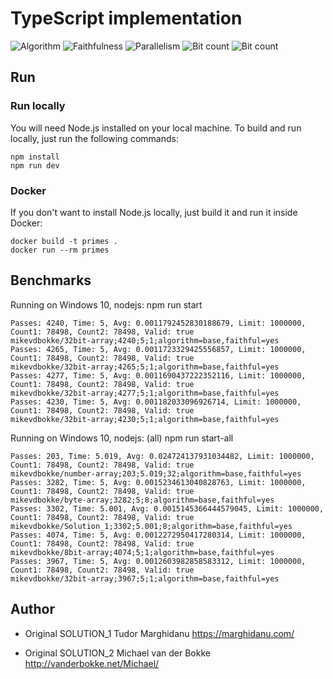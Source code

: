 # TypeScript implementation

![Algorithm](https://img.shields.io/badge/Algorithm-base-green)
![Faithfulness](https://img.shields.io/badge/Faithful-yes-green)
![Parallelism](https://img.shields.io/badge/Parallel-no-green)
![Bit count](https://img.shields.io/badge/Bits-1-green)
![Bit count](https://img.shields.io/badge/Bits-8-yellowgreen)

## Run

### Run locally

You will need Node.js installed on your local machine. To build and run locally, just run the following commands:

```
npm install
npm run dev
```

### Docker

If you don't want to install Node.js locally, just build it and run it inside Docker:

```
docker build -t primes .
docker run --rm primes
```

## Benchmarks

Running on Windows 10, nodejs:
npm run start

```
Passes: 4240, Time: 5, Avg: 0.0011792452830188679, Limit: 1000000, Count1: 78498, Count2: 78498, Valid: true
mikevdbokke/32bit-array;4240;5;1;algorithm=base,faithful=yes
Passes: 4265, Time: 5, Avg: 0.0011723329425556857, Limit: 1000000, Count1: 78498, Count2: 78498, Valid: true
mikevdbokke/32bit-array;4265;5;1;algorithm=base,faithful=yes
Passes: 4277, Time: 5, Avg: 0.0011690437222352116, Limit: 1000000, Count1: 78498, Count2: 78498, Valid: true
mikevdbokke/32bit-array;4277;5;1;algorithm=base,faithful=yes
Passes: 4230, Time: 5, Avg: 0.001182033096926714, Limit: 1000000, Count1: 78498, Count2: 78498, Valid: true
mikevdbokke/32bit-array;4230;5;1;algorithm=base,faithful=yes
```

Running on Windows 10, nodejs: (all)
npm run start-all
```
Passes: 203, Time: 5.019, Avg: 0.024724137931034482, Limit: 1000000, Count1: 78498, Count2: 78498, Valid: true
mikevdbokke/number-array;203;5.019;32;algorithm=base,faithful=yes
Passes: 3282, Time: 5, Avg: 0.0015234613040828763, Limit: 1000000, Count1: 78498, Count2: 78498, Valid: true
mikevdbokke/byte-array;3282;5;8;algorithm=base,faithful=yes
Passes: 3302, Time: 5.001, Avg: 0.0015145366444579045, Limit: 1000000, Count1: 78498, Count2: 78498, Valid: true
mikevdbokke/Solution_1;3302;5.001;8;algorithm=base,faithful=yes
Passes: 4074, Time: 5, Avg: 0.0012272950417280314, Limit: 1000000, Count1: 78498, Count2: 78498, Valid: true
mikevdbokke/8bit-array;4074;5;1;algorithm=base,faithful=yes
Passes: 3967, Time: 5, Avg: 0.0012603982858583312, Limit: 1000000, Count1: 78498, Count2: 78498, Valid: true
mikevdbokke/32bit-array;3967;5;1;algorithm=base,faithful=yes
```

## Author

- Original SOLUTION_1
Tudor Marghidanu
https://marghidanu.com/

- Original SOLUTION_2
Michael van der Bokke
http://vanderbokke.net/Michael/